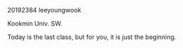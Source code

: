 20192384 leeyoungwook

Kookmin Univ. SW.

Today is the last class, but for you,
it is just the beginning.

